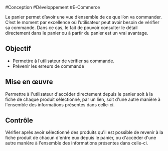 
#Conception #Développement #E-Commerce

Le panier permet d’avoir une vue d’ensemble de ce que l’on va commander. C’est le moment par excellence où l’utilisateur peut avoir besoin de vérifier sa commande. Dans ce cas, le fait de pouvoir consulter le détail directement dans le panier ou à partir du panier est un vrai avantage.


## Objectif

* Permettre à l’utilisateur de vérifier sa commande.
* Prévenir les erreurs de commande

## Mise en œuvre

Permettre à l'utilisateur d'accéder directement depuis le panier soit à la fiche de chaque produit sélectionné, par un lien, soit d'une autre manière à l'ensemble des informations présentes dans celle-ci.

## Contrôle

Vérifier après avoir sélectionné des produits qu'il est possible de revenir à la fiche produit de chacun d'entre eux depuis le panier, ou d'accéder d'une autre manière à l'ensemble des informations présentes dans celle-ci.

